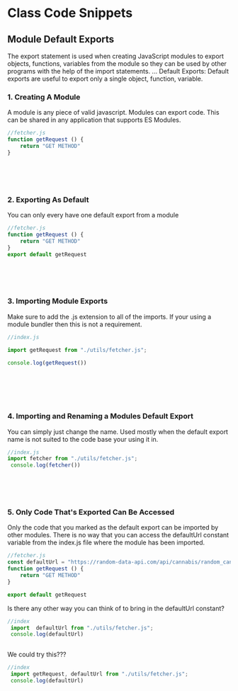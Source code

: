 # Class Code Snippets

## Module Default Exports
The export statement is used when creating JavaScript modules to export objects, functions, variables from the module so they can be used by other programs with the help of the import statements. ... Default Exports: Default exports are useful to export only a single object, function, variable.
 
### __1. Creating A  Module__
A module is any piece of valid javascript. Modules can export code. This can be shared in any application that supports ES Modules.
```javascript
//fetcher.js
function getRequest () {
    return "GET METHOD"
}
```
<br><br><br>

### __2. Exporting As Default__  
You can only every have one default export from a module
```javascript
//fetcher.js
function getRequest () {
    return "GET METHOD"
}
export default getRequest

```
 
<br><br><br>
 

### __3. Importing Module Exports__  
Make sure to add the .js extension to all of the imports. If your using a module bundler then this is not a requirement.
```javascript
//index.js

import getRequest from "./utils/fetcher.js";

console.log(getRequest())
 
```
 
 <br><br><br>

### __4. Importing and Renaming a Modules Default Export__  
You can simply just change the name. Used mostly when the default export name is not suited to the code base your using it in.
```javascript
//index.js
import fetcher from "./utils/fetcher.js";
 console.log(fetcher())
```

<br><br><br>

 ### __5. Only Code That's Exported Can Be Accessed__  
Only the code that you marked as the default export can be imported by other modules. There is no way that you can access the defaultUrl constant variable from the index.js file where the module has been imported.
```javascript
//fetcher.js
const defaultUrl = "https://random-data-api.com/api/cannabis/random_cannabis?size=1"
function getRequest () {
    return "GET METHOD"
}

export default getRequest
```

Is there any other way you can think of to bring in the defaultUrl constant?
```javascript
//index
 import  defaultUrl from "./utils/fetcher.js";
 console.log(defaultUrl)
 
```
We could try this???

```javascript
//index
 import getRequest, defaultUrl from "./utils/fetcher.js";
 console.log(defaultUrl)
 
```

 